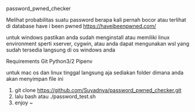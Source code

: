 
password_pwned_checker

Melihat probabilitas suatu password berapa kali pernah bocor atau terlihat di database have i been pwned https://haveibeenpwned.com/

untuk windows pastikan anda sudah menginstall atau memiliki linux environment sperti xserver, cygwin, atau anda dapat mengunakan wsl yang sudah tersedia langsung
di os windows anda

Requirements 
Git
Python3/2
Pipenv

untuk mac os dan linux tinggal langsung aja sediakan folder dimana anda akan menyimpan file ini  
1. git clone https://github.com/Suyadnya/password_pwned_checker.git
2. lalu bash atau ./password_test.sh
3. enjoy ~




